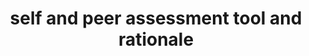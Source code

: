 ---
layout: external
redirect_url: https://khofstadter.info/assets/doc/Hofstadter-2019-strategies-for-making-assessment-practices-inclusive.pdf
title: self and peer assessment tool and rationale 
categories: writing
tags: [writing, teaching]
short: My experience in learning and teaching as a non-native in the UK has led me to consider that non-native students in an English-speaking country also suffer a form of socio-economic inequality.
---